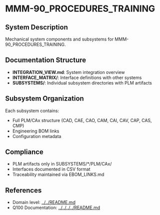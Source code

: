 # MMM-90_PROCEDURES_TRAINING

## System Description

Mechanical system components and subsystems for MMM-90_PROCEDURES_TRAINING.

## Documentation Structure

- **INTEGRATION_VIEW.md**: System integration overview
- **INTERFACE_MATRIX/**: Interface definitions with other systems
- **SUBSYSTEMS/**: Individual subsystem directories with PLM artifacts

## Subsystem Organization

Each subsystem contains:
- Full PLM/CAx structure (CAD, CAE, CAO, CAM, CAI, CAV, CAP, CAS, CMP)
- Engineering BOM links
- Configuration metadata

## Compliance

- PLM artifacts only in SUBSYSTEMS/*/PLM/CAx/
- Interfaces documented in CSV format
- Traceability maintained via EBOM_LINKS.md

## References

- Domain level: [../../README.md](../../README.md)
- Q100 Documentation: [../../../../README.md](../../../../README.md)
